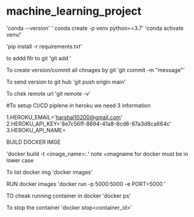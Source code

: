 # machine_learning_project

'conda --version'
' conda create -p venv python==3.7'
'conda activate venv/'

'pip install -r requirements.txt'

to addd filr to git
'git add <file name>'

To create version/commit all chnages by git
'git commit -m "message"'

To send version  to git hub
'git push origin main'

To chek remote url
'git remote -v'

#To setup CI/CD piplene in heroku we need 3 information

1.HEROKU_EMAIL='harshal10200@gmail.com'
2.HEROKU_API_KEY='8e7c56ff-8894-41a8-8cd6-87a3d8ca664c'
3.HEROKU_API_NAME=

BUILD DOCKER IMGE

'docker build -t <image_name>:<tagname>.'
note =imagname for docker must be in lower case

To list docker img
'docker images'

RUN docker images
'docker run -p 5000:5000 -e PORT=5000 <IMGID>'

TO cheak running container in docker
'docker ps'

To stop the container
'docker stop<container_id>'

